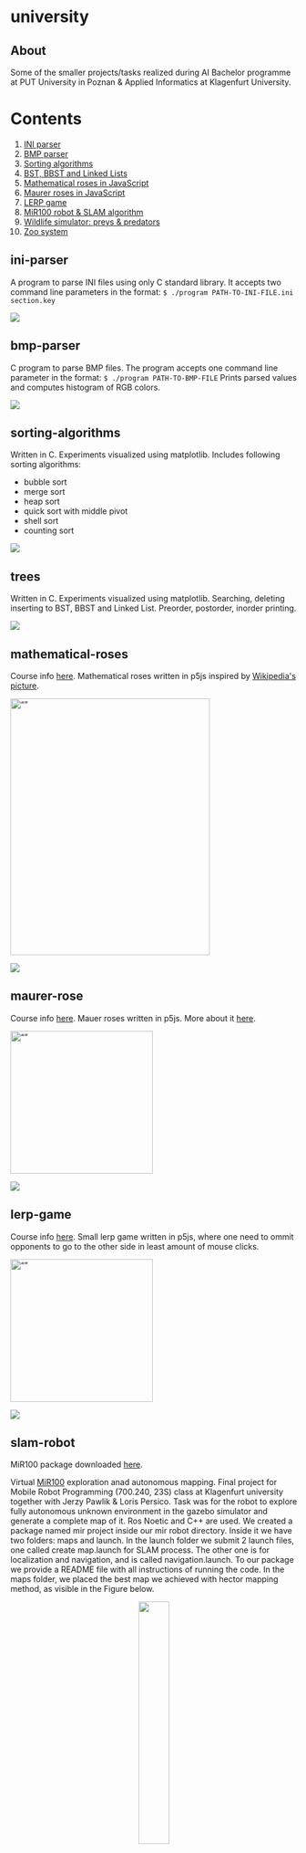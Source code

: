 # university

## About

Some of the smaller projects/tasks realized during AI Bachelor programme at PUT University in Poznan & Applied Informatics at Klagenfurt University.

# Contents

1.  [INI parser](#ini-parser)
2.  [BMP parser](#bmp-parser)
3.  [Sorting algorithms](#sorting-algorithms)
4.  [BST, BBST and Linked Lists](#trees)
5.  [Mathematical roses in JavaScript](#mathematical-roses)
6.  [Maurer roses in JavaScript](#maurer-rose)
7.  [LERP game](#lerp-game)
8.  [MiR100 robot & SLAM algorithm](#slam-robot)
9.  [Wildlife simulator: preys & predators](#wildlife-simulator-java)
10. [Zoo system](#zoo-project)

## ini-parser

A program to parse INI files using only C standard library. It accepts two command line parameters in the format:
`$ ./program PATH-TO-INI-FILE.ini section.key`

![](linebreak.png)

## bmp-parser

C program to parse BMP files. The program accepts one command line parameter in the format:
`$ ./program PATH-TO-BMP-FILE`
Prints parsed values and computes histogram of RGB colors.

![](linebreak.png)

## sorting-algorithms

Written in C. Experiments visualized using matplotlib. Includes following sorting algorithms:

- bubble sort
- merge sort
- heap sort
- quick sort with middle pivot
- shell sort
- counting sort

![](linebreak.png)

## trees

Written in C. Experiments visualized using matplotlib. Searching, deleting inserting to BST, BBST and Linked List. Preorder, postorder, inorder printing.

![](linebreak.png)

## mathematical-roses

Course info [here](http://www.itec.uni-klu.ac.at/~mlux/index.php?id=courses/intro-cg-ss20.md).
Mathematical roses written in p5js inspired by [Wikipedia's picture](https://en.wikipedia.org/wiki/Rose_%28mathematics%29).

 <img src="mathematical-roses/roses.png" alt= “” width="350" height="450">
 
 ![](linebreak.png)

## maurer-rose

Course info [here](http://www.itec.uni-klu.ac.at/~mlux/index.php?id=courses/intro-cg-ss20.md).
Mauer roses written in p5js. More about it [here](https://en.wikipedia.org/wiki/Maurer_rose).

 <img src="maurer-rose/out.png" alt= “” width="250" height="250">

![](linebreak.png)

## lerp-game

Course info [here](http://www.itec.uni-klu.ac.at/~mlux/index.php?id=courses/intro-cg-ss20.md).
Small lerp game written in p5js, where one need to ommit opponents to go to the other side in least amount of mouse clicks.

 <img src="lerp-game/out.png" alt= “” width="250" height="250">

![](linebreak.png)

## slam-robot

MiR100 package downloaded [here](https://github.com/DFKI-NI/mir_robot/tree/noetic).

Virtual [MiR100](https://www.mobile-industrial-robots.com/de/losungen/roboter/mir100/) exploration anad autonomous mapping. Final project for Mobile Robot Programming (700.240, 23S) class at Klagenfurt university together with Jerzy Pawlik & Loris Persico. Task was for the robot to explore fully autonomous unknown environment in the gazebo simulator and generate a complete map of it. Ros Noetic and C++ are used. We created a package named mir project inside our mir robot directory. Inside it we
have two folders: maps and launch. In the launch folder we submit 2 launch files,
one called create map.launch for SLAM process. The other one is for localization and
navigation, and is called navigation.launch. To our package we provide a README
file with all instructions of running the code. In the maps folder, we placed the best
map we achieved with hector mapping method, as visible in the Figure below.

<p align="center" width="100%">
    <img width="33%" src="mir-robot/map.png">
</p>

We first performed SLAM using hector_mapping with explore_lite and then using created map, we performed localization and navigation using amcl, move base and dwb local planner packages. Full schemat visible below.

<p align="center" width="100%">
    <img width="100%" src="mir-robot/graph.png">
</p>

![](linebreak.png)

## wildlife-simulator-java

A wildlife simulator of seals (predators) and penguins (preys) written in Java.

![](linebreak.png)

## zoo-project

Beginner level project in C++ - a zoo system, where you can add, remove or breed animals and keep information about them.

![](linebreak.png)
